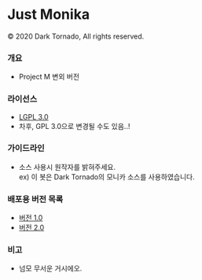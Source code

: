 # Just Monika</s>

© 2020 Dark Tornado, All rights reserved.

### 개요
* Project M 변외 버전

### 라이선스
* [LGPL 3.0](http://www.gnu.org/licenses/lgpl-3.0.html)
* 차후, GPL 3.0으로 변경될 수도 있음..!

### 가이드라인
* 소스 사용시 원작자를 밝혀주세요.<br>
 ex) 이 봇은 Dark Tornado의 모니카 소스를 사용하였습니다.

### 배포용 버전 목록
* [버전 1.0](Monika/Monika%201.0.js)
* [버전 2.0](Monika/Monika%202.0.js)

### 비고
* 넘모 무서운 거시에오.
